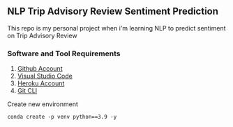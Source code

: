 ## NLP Trip Advisory Review Sentiment Prediction

This repo is my personal project when i'm learning NLP to predict sentiment on Trip Advisory Review

### Software and Tool Requirements

1. [Github Account](https://github.com)
2. [Visual Studio Code](https://code.visualstudio.com/)
3. [Heroku Account](https://heroku.com)
4. [Git CLI](https://git-scm.com/book/en/v2/Getting-Started-The-Command-Line)

Create new environment

```
conda create -p venv python==3.9 -y
```
